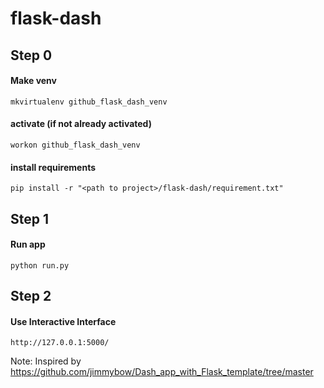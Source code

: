 # flask-dash

## Step 0

#### Make venv
	mkvirtualenv github_flask_dash_venv

#### activate (if not already activated)
    workon github_flask_dash_venv

#### install requirements
	pip install -r "<path to project>/flask-dash/requirement.txt"

## Step 1

#### Run app
	python run.py

## Step 2

#### Use Interactive Interface
	http://127.0.0.1:5000/


Note: Inspired by https://github.com/jimmybow/Dash_app_with_Flask_template/tree/master
